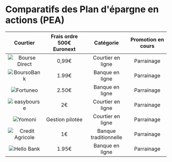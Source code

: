 # Comparatifs des Plan d'épargne en actions (PEA)

|Courtier|Frais ordre 500€ Euronext|Catégorie|Promotion en cours|
|:-------------:|:-----------:|:----:|:----:|
|![Bourse Direct](https://i.ibb.co/k4zZd5m/1.webp)|0,99€|Courtier en ligne|Parrainage|
|![BoursoBank](https://i.ibb.co/yP0KyJv/4.jpg)|1.99€|Banque en ligne|Parrainage|
|![Fortuneo](https://i.ibb.co/dJjf60q/2.webp)|2.50€|Banque en ligne|Parrainage|
|![easybourse](https://i.ibb.co/prC8Q5x/5.webp)|2€|Courtier en ligne|Parrainage|
|![Yomoni](https://i.ibb.co/xHqr2PS/3.webp)|Gestion pilotée|Courtier en ligne|Parrainage|
|![Credit Agricole](https://i.ibb.co/WBRqXwY/ca.png)|1€|Banque traditionnelle|Parrainage|
|![Hello Bank](https://i.ibb.co/WBRqXwY/ca.png)|1.95€|Banque en ligne|Parrainage|
